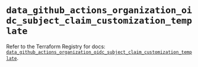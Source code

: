 # `data_github_actions_organization_oidc_subject_claim_customization_template`

Refer to the Terraform Registry for docs: [`data_github_actions_organization_oidc_subject_claim_customization_template`](https://registry.terraform.io/providers/integrations/github/6.4.0/docs/data-sources/actions_organization_oidc_subject_claim_customization_template).
